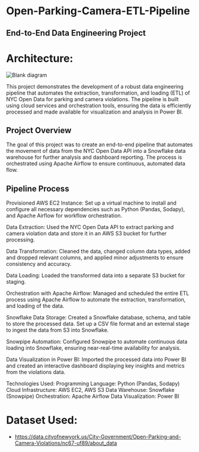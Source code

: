 # Open-Parking-Camera-ETL-Pipeline
## End-to-End Data Engineering Project 

# Architecture: 

![Blank diagram](https://github.com/user-attachments/assets/5e3f2e54-b905-4781-8078-bf4ce8ee7ae4)


This project demonstrates the development of a robust data engineering pipeline that automates the extraction, transformation, and loading (ETL) of NYC Open Data for parking and camera violations. The pipeline is built using cloud services and orchestration tools, ensuring the data is efficiently processed and made available for visualization and analysis in Power BI.

## Project Overview

The goal of this project was to create an end-to-end pipeline that automates the movement of data from the NYC Open Data API into a Snowflake data warehouse for further analysis and dashboard reporting. The process is orchestrated using Apache Airflow to ensure continuous, automated data flow.

## Pipeline Process

Provisioned AWS EC2 Instance:
Set up a virtual machine to install and configure all necessary dependencies such as Python (Pandas, Sodapy), and Apache Airflow for workflow orchestration.

Data Extraction:
Used the NYC Open Data API to extract parking and camera violation data and store it in an AWS S3 bucket for further processing.

Data Transformation:
Cleaned the data, changed column data types, added and dropped relevant columns, and applied minor adjustments to ensure consistency and accuracy.

Data Loading:
Loaded the transformed data into a separate S3 bucket for staging.

Orchestration with Apache Airflow:
Managed and scheduled the entire ETL process using Apache Airflow to automate the extraction, transformation, and loading of the data.

Snowflake Data Storage:
Created a Snowflake database, schema, and table to store the processed data. Set up a CSV file format and an external stage to ingest the data from S3 into Snowflake.

Snowpipe Automation:
Configured Snowpipe to automate continuous data loading into Snowflake, ensuring near-real-time availability for analysis.

Data Visualization in Power BI:
Imported the processed data into Power BI and created an interactive dashboard displaying key insights and metrics from the violations data.

Technologies Used:
Programming Language: Python (Pandas, Sodapy)
Cloud Infrastructure: AWS EC2, AWS S3
Data Warehouse: Snowflake (Snowpipe)
Orchestration: Apache Airflow
Data Visualization: Power BI


# Dataset Used:
- https://data.cityofnewyork.us/City-Government/Open-Parking-and-Camera-Violations/nc67-uf89/about_data

